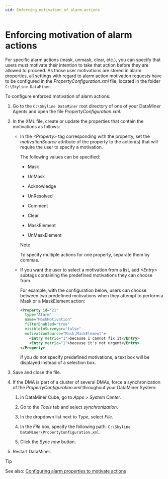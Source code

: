 ```yaml
---
uid: Enforcing_motivation_of_alarm_actions
---
```


# Enforcing motivation of alarm actions

For specific alarm actions (mask, unmask, clear, etc.), you can specify that users must motivate their intention to take that action before they are allowed to proceed. As those user motivations are stored in alarm properties, all settings with regard to alarm action motivation requests have to be configured in the *PropertyConfiguration.xml* file, located in the folder `C:\Skyline DataMiner`.

To configure enforced motivation of alarm actions:

1. Go to the `C:\Skyline DataMiner` root directory of one of your DataMiner Agents and open the file *PropertyConfiguration.xml*.

1. In the XML file, create or update the properties that contain the motivations as follows:

   - In the *\<Property>* tag corresponding with the property, set the *motivationSource* attribute of the property to the action(s) that will require the user to specify a motivation.

     The following values can be specified:

     - Mask

     - UnMask

     - Acknowledge

     - UnResolved

     - Comment

     - Clear

     - MaskElement

     - UnMaskElement

     > [!NOTE]
     > To specify multiple actions for one property, separate them by commas.

   - If you want the user to select a motivation from a list, add *\<Entry>* subtags containing the predefined motivations they can choose from.

     For example, with the configuration below, users can choose between two predefined motivations when they attempt to perform a Mask or a MaskElement action:

     ```xml
     <Property id="21"
       type="Alarm"
       name="MaskMotivation"
       filterEnabled="true"
       visibleInSurveyor="false"
       motivationSource="Mask,MaskElement">
         <Entry metric="1">because I cannot fix it</Entry>
         <Entry metric="1">because it's not urgent</Entry>
     </Property>
     ```

     If you do not specify predefined motivations, a text box will be displayed instead of a selection box.

1. Save and close the file.

1. If the DMA is part of a cluster of several DMAs, force a synchronization of the *PropertyConfiguration.xml* throughout your DataMiner System:

   1. In DataMiner Cube, go to *Apps* > *System Center*.

   1. Go to the *Tools* tab and select *synchronization*.

   1. In the dropdown list next to *Type*, select *File*.

   1. In the *File* box, specify the following path: `C:\Skyline DataMiner\PropertyConfiguration.xml`.

   1. Click the *Sync now* button.

1. Restart DataMiner.

> [!TIP]
> See also:
> [Configuring alarm properties to motivate actions](xref:PropertyConfiguration_xml#configuring-alarm-properties-to-motivate-actions)
